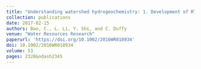 ```yaml
---
title: "Understanding watershed hydrogeochemistry: 1. Development of RT‐Flux‐PIHM"
collection: publications
date: 2017-02-15
authors: Bao, C., L. Li, Y. Shi, and C. Duffy
venue: "Water Resources Research"
paperurl: 'https://doi.org/10.1002/2016WR018934'
doi: 10.1002/2016WR018934
volume: 53
pages: 2328&ndash2345
---
```


